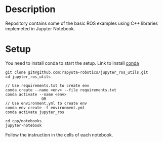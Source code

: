 # Description

Repository contains some of the basic ROS examples using C++ libraries implemeted in Jupyter Notebook.

# Setup

You need to install conda to start the setup.
Link to install [conda](https://docs.anaconda.com/anaconda/install/linux/)

```
git clone git@github.com:rapyuta-robotics/jupyter_ros_utils.git
cd jupyter_ros_utils

// Use requirements.txt to create env
conda create --name <env> --file requirements.txt
conda activate --name <env>
                OR
// Use environment.yml to create env
conda env create -f environment.yml
conda activate jupyter_ros

cd cpp/notebooks
jupyter-notebook
```

Follow the instruction in the cells of each notebook.
